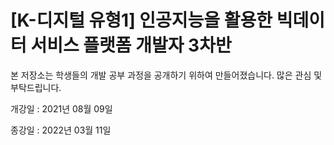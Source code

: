 # [K-디지털 유형1] 인공지능을 활용한 빅데이터 서비스 플랫폼 개발자 3차반

본 저장소는 학생들의 개발 공부 과정을 공개하기 위하여 만들어졌습니다. 많은 관심 및 부탁드립니다. 

개강일 : 2021년 08월 09일

종강일 : 2022년 03월 11일
